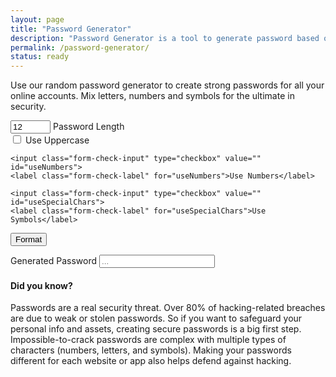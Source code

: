 ```yaml
---
layout: page
title: "Password Generator"
description: "Password Generator is a tool to generate password based on selected criteria."
permalink: /password-generator/
status: ready
---
```


Use our random password generator to create strong passwords for all your online accounts. Mix letters, numbers and symbols for the ultimate in security.

<form>
  <div class="form-group">
    <input class="form-check-input" type="number" value="12" id="passwordLength" min="8" max="256">
    <label class="form-check-label" for="passwordLength">Password Length</label>
  </div>

  <div class="form-group">
    <input class="form-check-input" type="checkbox" value="" id="useUpperCase">
    <label class="form-check-label" for="useUpperCase">Use Uppercase</label>

    <input class="form-check-input" type="checkbox" value="" id="useNumbers">
    <label class="form-check-label" for="useNumbers">Use Numbers</label>

    <input class="form-check-input" type="checkbox" value="" id="useSpecialChars">
    <label class="form-check-label" for="useSpecialChars">Use Symbols</label>
  </div>

  <button id="actionBtn" type="button" class="btn btn-primary">Format</button>

  <div class="form-group">
    <label for="generatedPassword">Generated Password</label>
    <input type="text" class="form-control" id="generatedPassword" placeholder="...">
  </div>
</form>

<script>
  document.getElementById('actionBtn').onclick = function() {
    const passwordLength = document.getElementById("passwordLength").value;
    const useUpperCase = document.getElementById("useUpperCase").checked;
    const useNumbers = document.getElementById("useNumbers").checked;
    const useSpecialChars = document.getElementById("useSpecialChars").checked;

    const chars = 'abcdefghijklmnopqrstuvwxyz'
    const numberChars = '0123456789'
    const specialChars = '!"£$%^&*()'
    const usableChars = chars +
      (useUpperCase ? chars.toUpperCase() : '') +
      (useNumbers ? numberChars : '') +
      (useSpecialChars ? specialChars : '')
    let generatedPassword = ''
    for (i = 0; i <= passwordLength; i++) {
      generatedPassword += usableChars[Math.floor(Math.random() * (usableChars.length))]
    }
    document.getElementById('generatedPassword').value = generatedPassword;
  };
</script>

#### Did you know?

Passwords are a real security threat. Over 80% of hacking-related breaches are due to weak or stolen passwords.
So if you want to safeguard your personal info and assets, creating secure passwords is a big first step.
Impossible-to-crack passwords are complex with multiple types of characters (numbers, letters, and symbols).
Making your passwords different for each website or app also helps defend against hacking.
